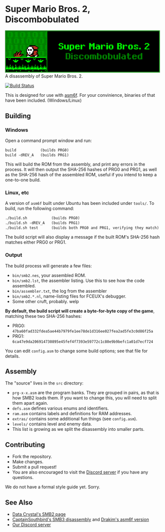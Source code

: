 # Super Mario Bros. 2, Discombobulated
![Logo](tools/logo.png "Logo")\
A disassembly of Super Mario Bros. 2.

[![Build Status](https://travis-ci.com/Xkeeper0/smb2.svg?branch=asm6)](https://travis-ci.com/Xkeeper0/smb2)

This is designed for use with [asm6f](https://github.com/freem/asm6f/).
For your convinience, binaries of that have been included. (Windows/Linux)

## Building

### Windows
Open a command prompt window and run:

    build           (builds PRG0)
	build -dREV_A   (builds PRG1)

This will build the ROM from the assembly, and print any errors in the process.
It will then output the SHA-256 hashes of PRG0 and PRG1, as well as the SHA-256
hash of the assembled ROM, useful if you intend to keep a one-to-one build.

### Linux, etc
A version of `asm6f` built under Ubuntu has been included under `tools/`.
To build, run the following command:

	./build.sh           (builds PRG0)
	./build.sh -dREV_A   (builds PRG1)
	./build.sh test      (builds both PRG0 and PRG1, verifying they match)

The build script will also display a message if the built ROM's SHA-256 hash
matches either PRG0 or PRG1.

### Output
The build process will generate a few files:

* `bin/smb2.nes`, your assembled ROM.
* `bin/smb2.lst`, the assembler listing. Use this to see how the code assembled.
* `bin/assembler.txt`, the log from the assembler
* `bin/smb2.*.nl`, name-listing files for FCEUX's debugger.
* Some other cruft, probably. welp

**By default, the build script will create a byte-for-byte copy of the game**,
matching these two SHA-256 hashes:

* PRG0: `47ba60fad332fdea5ae44b7979fe1ee78de1d316ee027fea2ad5fe3c0d86f25a`
* PRG1: `6ca47e9da206914730895e45fef4f7393e59772c1c80e9b9befc1a01d7ecf724`

You can edit `config.asm` to change some build options; see that file for details.

## Assembly
The "source" lives in the `src` directory:

* `prg-x-x.asm` are the program banks. They are grouped in pairs, as that is how
  SMB2 loads them. If you want to change this, you will need to split them apart again.
* `defs.asm` defines various enums and identifiers.
* `ram.asm` contains labels and definitions for RAM addresses.
* `extras/` contains some additional fun things (see `config.asm`).
* `levels/` contains level and enemy data.
* This list is growing as we split the disassembly into smaller parts.


## Contributing
* Fork the repository.
* Make changes.
* Submit a pull request!
* You are also encouraged to visit the [Discord server](https://discord.gg/TsWMMeV)
  if you have any questions.

We do not have a formal style guide yet. Sorry.


## See Also
* [Data Crystal's SMB2 page](http://datacrystal.romhacking.net/wiki/Super_Mario_Bros._2)
* [CaptainSouthbird's SMB3 disassembly](https://github.com/Drakim/smb3) and [Drakim's asm6f version](https://github.com/Drakim/smb3)
* [Our Discord server](https://discord.gg/TsWMMeV)
